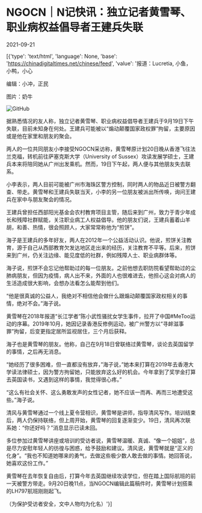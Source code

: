# NGOCN｜N记快讯：独立记者黄雪琴、职业病权益倡导者王建兵失联

2021-09-21

[{'type': 'text/html', 'language': None, 'base': 'https://chinadigitaltimes.net/chinese/feed', 'value': '报道：Lucretia, 小鱼，小鸭，小心

编辑：小冲，正民

图片：奶牛

![GitHub](https://raw.githubusercontent.com/syeung19/image/main/202109202138099.png)

据熟悉情况的友人称，独立记者黄雪琴、职业病权益倡导者王建兵于9月19日下午失联，目前未知身在何处。王建兵可能被以“煽动颠覆国家政权罪”拘留，主要原因或是他在家里和朋友的聚会。

两人的一位共同朋友小李接受NGOCN采访称，黄雪琴原计划20日晚从香港飞往法兰克福，转机前往萨塞克斯大学（University of Sussex）攻读发展学硕士，王建兵本来将陪同她从广州出发乘机。然而，19日下午起，两人便与其他朋友失去联系。

小李表示，两人目前可能被广州市海珠区警方控制，同时两人的物品近日被警方翻查、带走。黄雪琴和王建兵失联当天，小李的另一位朋友被派出所传唤，询问王建兵在家中与朋友聚会的情况。

王建兵曾担任西部阳光基金会农村教育项目主管，随后来到广州，致力于青少年成长和残障社群赋能，关注职业病工人权益倡导。他的朋友们说，王建兵蓄着山羊胡，和善、热情，很会照顾人，大家常常称他为“煎饼”。

海子是王建兵的多年好友，两人在2012年一个公益活动认识。他说，煎饼关注教育，源于自己从西部教育欠发达地区走出来的经历，关注教育不平等。后来，煎饼来到广州，仍关注边缘、能见度低的社群，例如残障人士、职业病群体等。

海子说，煎饼不会忘记他帮助过的每一位朋友。之前他想去职防院看望帮助过的尘肺病朋友，但因为疫情，病人出不来，外面的人也很难进去，他担心这会对病人的生活造成很大影响，会想办法看怎么能帮到他们。

“他是很真诚的公益人，我绝对不相信他会做什么跟煽动颠覆国家政权相关的事情，绝对不会。”海子说。

黄雪琴在2018年报道“长江学者”陈小武性骚扰女学生事件，拉开了中国#MeToo运动的序幕。2019年10月，她因记录香港反修例运动，被广州警方以“寻衅滋事罪”拘留，后变更指定居所监视居住，三个月后获释。

海子也是黄雪琴的朋友。他称，自己在9月18日曾联络过黄雪琴，谈论去英国留学的事情，之后再无消息。

“她经历了很多困难，但一直都没有放弃，”海子说，”她本来打算在2019年去香港大学读法律硕士，因为警方拘留她，只能放弃这么好的机会。今年拿到了奖学金打算去英国读书，又遇到这样的事情，我觉得很心疼。”

“这么有社会关怀、这么勇敢发声的女性记者，她不应该一而再、再而三地遭受这些。”海子说。

清风与黄雪琴通过一个线上夏令营相识，黄雪琴是讲师，指导清风写作。培训结束后，两人仍保持联络，但上周开始，黄雪琴的回复逐渐变少。19日，清风再次联系她：“你还好吗？”消息显示已读未回。

多位参加过黄雪琴讲座或培训的受访者说，黄雪琴温暖、真诚、“像一个姐姐”，总是尽力安慰年轻人的彷徨与困惑，给予鼓励和建议。清风说，黄雪琴就是“正义的化身”。“我也不知道她哪来的勇气，去做这些极少数人敢去做的事情。她回答说，她喜欢这份工作。”

黄雪琴在去年恢复自由后，打算今年去英国继续攻读学位，但在踏上国际航班的前一天被警方带走。9月20日晚11点，当NGOCN编辑此篇稿件时，黄雪琴计划搭乘的LH797航班刚刚起飞。

（为保护受访者安全，文中人物均为化名）'}]